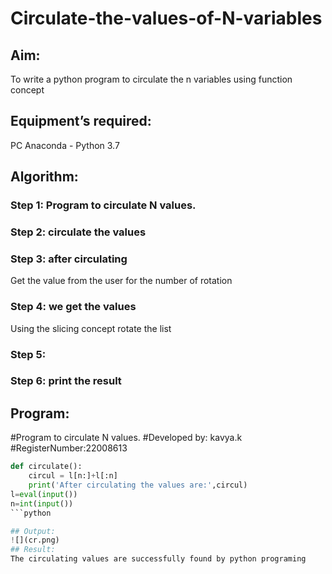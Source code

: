 # Circulate-the-values-of-N-variables
## Aim:
To write a python program to circulate the n variables using function concept
## Equipment’s required:
PC
Anaconda - Python 3.7
## Algorithm: 
### Step 1: Program to circulate N values.
### Step 2: circulate the values
### Step 3: after circulating
Get the value from the user for the number of rotation
### Step 4: we get the values
Using the slicing concept rotate the list

### Step 5: 
### Step 6: print the result
## Program:
#Program to circulate N values.
#Developed by: kavya.k
#RegisterNumber:22008613
```python
def circulate():
    circul = l[n:]+l[:n]
    print('After circulating the values are:',circul)
l=eval(input())
n=int(input())
```python

## Output:
![](cr.png)
## Result:
The circulating values are successfully found by python programing
